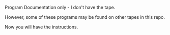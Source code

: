 Program Documentation only - I don't have the tape.

However, some of these programs may be found on other tapes in this repo.

Now you will have the instructions.
